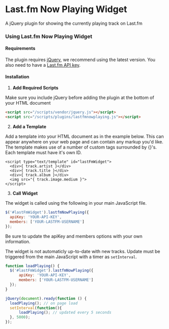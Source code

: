 # Last.fm Now Playing Widget

A jQuery plugin for showing the currently playing track on Last.fm

### Using Last.fm Now Playing Widget

#### Requirements

The plugin requires [jQuery](http://jquery.com/download/), we recommend using the latest version. You also need to have a [Last.fm API key](http://www.last.fm/api/account/create).

#### Installation

1. **Add Required Scripts**

  Make sure you include jQuery before adding the plugin at the bottom of your HTML document

  ```html
  <script src="/scripts/vendor/jquery.js"></script>
  <script src="/scripts/plugins/lastfmnowplaying.js"></script>
  ```

2. **Add a Template**

  Add a template into your HTML document as in the example below. This can appear anywhere on your web page and can contain any markup you'd like. The template makes use of a number of custom tags surrounded by {}'s. Each template must have it's own ID.

  ````
  <script type="text/template" id="lastFmWidget">
  	<div>{ track.artist }</div>
  	<div>{ track.title }</div>
  	<div>{ track.album }</div>
  	<img src="{ track.image.medium }">
  </script>
  ````

3. **Call Widget**

  The widget is called using the following in your main JavaScript file.

  ```javascript
  $('#lastFmWidget').lastfmNowPlaying({
  	apiKey: 'YOUR-API-KEY',
  	members: ['YOUR-LASTFM-USERNAME']
  });
  ```
  Be sure to update the apiKey and members options with your own information.
  
  The widget is not automaticly up-to-date with new tracks. Update must be triggered from the main JavaScript with a timer as `setInterval`.  
  
  ```javascript
  function loadPlaying() {
  	$('#lastFmWidget').lastfmNowPlaying({
  		apiKey: 'YOUR-API-KEY',
  		members: ['YOUR-LASTFM-USERNAME']
  	});
  }
  
  jQuery(document).ready(function () {
  	loadPlaying(); // on page load
  	setInterval(function(){
  		loadPlaying(); // updated every 5 seconds
  	}, 5000);
  });
  ```